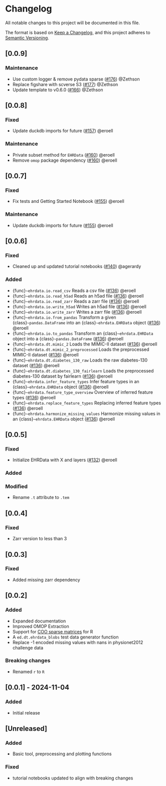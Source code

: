 # Changelog

All notable changes to this project will be documented in this file.

The format is based on [Keep a Changelog][],
and this project adheres to [Semantic Versioning][].

[keep a changelog]: https://keepachangelog.com/en/1.0.0/
[semantic versioning]: https://semver.org/spec/v2.0.0.html

## [0.0.9]

### Maintenance
- Use custom logger & remove pydata sparse ([#176](https://github.com/theislab/ehrdata/pull/176)) @Zethson
- Replace figshare with scverse S3 ([#177](https://github.com/theislab/ehrdata/pull/177)) @Zethson
- Update template to v0.6.0 ([#166](https://github.com/theislab/ehrdata/pull/166)) @Zethson

## [0.0.8]

### Fixed
- Update duckdb imports for future ([#157](https://github.com/theislab/ehrdata/pull/157)) @eroell

### Maintenance
- Private subset method for `EHRData` ([#160](https://github.com/theislab/ehrdata/pull/160)) @eroell
- Remove `omop` package dependency ([#160](https://github.com/theislab/ehrdata/pull/160)) @eroell

## [0.0.7]

### Fixed
- Fix tests and Getting Started Notebook ([#155](https://github.com/theislab/ehrdata/pull/155)) @eroell

### Maintenance
- Update duckdb imports for future ([#155](https://github.com/theislab/ehrdata/pull/155)) @eroell

## [0.0.6]

### Fixed
- Cleaned up and updated tutorial notebooks ([#140](https://github.com/theislab/ehrdata/pull/140)) @agerardy

### Added
- {func}`~ehrdata.io.read_csv` Reads a csv file ([#136](https://github.com/theislab/ehrdata/pull/136)) @eroell
- {func}`~ehrdata.io.read_h5ad` Reads an h5ad file ([#136](https://github.com/theislab/ehrdata/pull/136)) @eroell
- {func}`~ehrdata.io.read_zarr` Reads a zarr file ([#136](https://github.com/theislab/ehrdata/pull/136)) @eroell
- {func}`~ehrdata.io.write_h5ad` Writes an h5ad file ([#136](https://github.com/theislab/ehrdata/pull/136)) @eroell
- {func}`~ehrdata.io.write_zarr` Writes a zarr file ([#136](https://github.com/theislab/ehrdata/pull/136)) @eroell
- {func}`~ehrdata.io.from_pandas` Transform a given {class}`~pandas.DataFrame` into an {class}`~ehrdata.EHRData` object ([#136](https://github.com/theislab/ehrdata/pull/136)) @eroell
- {func}`~ehrdata.io.to_pandas` Transform an {class}`~ehrdata.EHRData` object into a {class}`~pandas.DataFrame` ([#136](https://github.com/theislab/ehrdata/pull/136)) @eroell
- {func}`~ehrdata.dt.mimic_2` Loads the MIMIC-II dataset ([#136](https://github.com/theislab/ehrdata/pull/136)) @eroell
- {func}`~ehrdata.dt.mimic_2_preprocessed` Loads the preprocessed MIMIC-II dataset ([#136](https://github.com/theislab/ehrdata/pull/136)) @eroell
- {func}`~ehrdata.dt.diabetes_130_raw` Loads the raw diabetes-130 dataset ([#136](https://github.com/theislab/ehrdata/pull/136)) @eroell
- {func}`~ehrdata.dt.diabetes_130_fairlearn` Loads the preprocessed diabetes-130 dataset by fairlearn ([#136](https://github.com/theislab/ehrdata/pull/136)) @eroell
- {func}`~ehrdata.infer_feature_types` Infer feature types in an {class}`~ehrdata.EHRData` object ([#136](https://github.com/theislab/ehrdata/pull/136)) @eroell
- {func}`~ehrdata.feature_type_overview` Overview of inferred feature types ([#136](https://github.com/theislab/ehrdata/pull/136)) @eroell
- {func}`~ehrdata.replace_feature_types` Replacing inferred feature types ([#136](https://github.com/theislab/ehrdata/pull/136)) @eroell
- {func}`~ehrdata.harmonize_missing_values` Harmonize missing values in an {class}`~ehrdata.EHRData` object ([#136](https://github.com/theislab/ehrdata/pull/136)) @eroell

## [0.0.5]

### Fixed

- Initialize EHRData with X and layers ([#132](https://github.com/theislab/ehrdata/pull/132)) @eroell

### Added

### Modified

- Rename `.t` attribute to `.tem`

## [0.0.4]

### Fixed

- Zarr version to less than 3

## [0.0.3]

### Fixed

- Added missing zarr dependency

## [0.0.2]

### Added

- Expanded documentation
- Improved OMOP Extraction
- Support for [COO sparse matrices](https://github.com/pydata/sparse) for R
- A `ed.dt.ehrdata_blobs` test data generator function
- Replace -1 encoded missing values with nans in physionet2012 challenge data

### Breaking changes

- Renamed `r` to `R`

## [0.0.1] - 2024-11-04

### Added

- Initial release

## [Unreleased]

### Added

- Basic tool, preprocessing and plotting functions

### Fixed

- tutorial notebooks updated to align with breaking changes
